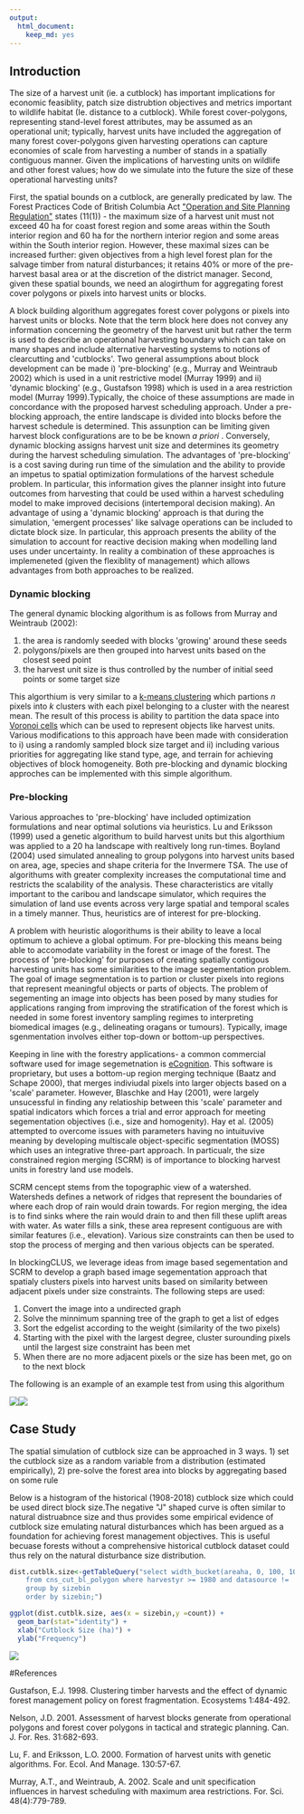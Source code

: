 ```yaml
---
output: 
  html_document: 
    keep_md: yes
---
```



## Introduction
The size of a harvest unit (ie. a cutblock) has important implications for economic feasiblity, patch size distrubtion objectives and metrics important to wildlife habitat (Ie. distance to a cutblock). While forest cover-polygons, representing stand-level forest attributes, may be assumed as an operational unit; typically, harvest units have included the aggregation of many forest cover-polygons given harvesting operations can capture economies of scale from harvesting a number of stands in a spatially contiguous manner. Given the implications of harvesting units on wildlife and other forest values; how do we simulate into the future the size of these operational harvesting units? 

First, the spatial bounds on a cutblock, are generally predicated by law. The Forest Practices Code of British Columbia Act ["Operation and Site Planning Regulation"](http://www.bclaws.ca/civix/document/id/loo60/loo60/107_98) states (11(1)) - the maximum size of a harvest unit must not exceed 40 ha for coast forest region and some areas within the South interior region and 60 ha for the northern interior region and some areas within the South interior region. However, these maximal sizes can be increased further: given objectives from a high level forest plan for the salvage timber from natural disturbances; it retains 40% or more of the pre-harvest basal area or at the discretion of the district manager. Second, given these spatial bounds, we need an alogirthum for aggregating forest cover polygons or pixels into harvest units or blocks.

A block building algorithum aggregates forest cover polygons or pixels into harvest units or blocks. Note that the term block here does not convey any information concerning the geometry of the harvest unit but rather the term is used to describe an operational harvesting boundary which can take on many shapes and include alternative harvesting systems to notions of clearcutting and 'cutblocks'. Two general assumptions about block development can be made i) 'pre-blocking' (e.g., Murray and Weintraub 2002) which is used in a unit restrictive model (Murray 1999)  and ii) 'dynamic blocking' (e.g., Gustafson 1998) which is used in a area restriction model (Murray 1999).Typically, the choice of these assumptions are made in concordance with the proposed harvest scheduling approach. Under a pre-blocking approach, the entire landscape is divided into blocks before the harvest schedule is determined. This assunption can be limiting given harvest block configurations are to be be known _a_ _priori_ . Conversely, dynamic blocking assigns harvest unit size and determines its geometry during the harvest scheduling simulation. The advantages of 'pre-blocking' is a cost saving during run time of the simulation and the ability to provide an impetus to spatial optimization formulations of the harvest schedule problem. In particular, this information gives the planner insight into future outcomes from harvesting that could be used within a harvest scheduling model to make improved decisions (intertemporal decision making). An advantage of using a 'dynamic blocking' approach is that during the simulation, 'emergent processes' like salvage operations can be included to dictate block size. In particular, this approach presents the ability of the simulation to account for reactive decision making when modelling land uses under uncertainty. In reality a combination of these approaches is implemeneted (given the flexiblity of management) which allows advantages from both approaches to be realized.

### Dynamic blocking

The general dynamic blocking algorithum is as follows from Murray and Weintraub (2002):
1. the area is randomly seeded with blocks 'growing' around these seeds 
2. polygons/pixels are then grouped into harvest units based on the closest seed point
3. the harvest unit size is thus controlled by the number of initial seed points or some target size

This algorthium is very similar to a [k-means clustering](https://en.wikipedia.org/wiki/K-means_clustering) which partions _n_ pixels into _k_ clusters with each pixel belonging to a cluster with the nearest mean. The result of this process is ability to partition the data space into [Voronoi cells](https://en.wikipedia.org/wiki/Voronoi_diagram) which can be used to represent objects like harvest units. Various modifications to this approach have been made with consideration to i) using a randomly sampled block size target and ii) including various priorities for aggregating like stand type, age, and terrain for achieving objectives of block homogeneity. Both pre-blocking and dynamic blocking approches can be implemented with this simple algorithum.

### Pre-blocking 

Various approaches to 'pre-blocking' have included optimization formulations and near optimal solutions via heuristics. Lu and Eriksson (1999) used a genetic algorithum to build harvest units but this algorthium was applied to a 20 ha landscape with realtively long run-times. Boyland (2004) used simulated annealing to group polygons into harvest units based on area, age, species and shape criteria for the Invermere TSA. The use of algorithums with greater complexity increases the computational time and restricts the scalability of the analysis. These characteristics are vitally important to the caribou and landscape simulator, which requires the simulation of land use events across very large spatial and temporal scales in a timely manner. Thus, heuristics are of interest for pre-blocking. 

A problem with heuristic alogorithums is their ability to leave a local optimum to achieve a global optimum. For pre-blocking this means being able to accomodate variability in the forest or image of the forest. The process of 'pre-blocking' for purposes of creating spatially contigous harvesting units has some similarities to the image segementation problem. The goal of image segmentation is to partion or cluster pixels into regions that represent meaningful objects or parts of objects. The problem of segementing an image into objects has been posed by many studies for applications ranging from improving the stratification of the forest which is needed in some forest inventory sampling regimes to  interpreting biomedical images (e.g., delineating oragans or tumours). Typically, image sgenmentation involves either top-down or bottom-up perspectives.

Keeping in line with the forestry applications- a common commercial software used for image segemetnation is [eCognition](http://www.ecognition.com/). This software is proprietary, but uses a bottom-up region merging technique (Baatz and Schape 2000), that merges indiviudal pixels into larger objects based on a 'scale' parameter. However, Blaschke and Hay (2001), were largely unsucessful in finding any relatioship between this 'scale' parameter and spatial indicators which forces a trial and error approach for meeting segementation objectives (i.e., size and homogenity). Hay et al. (2005) attempted to overcome issues with parameters having no intuituvive meaning by developing multiscale object-specific segmentation (MOSS) which uses an integrative three-part approach. In particualr, the size constrained region merging (SCRM) is of importance to blocking harvest units in forestry land use models.

SCRM cencept stems from the topographic view of a watershed. Watersheds defines a network of ridges that represent the boundaries of where each drop of rain would drain towards. For region merging, the idea is to find sinks where the rain would drain to and then fill these uplift areas with water. As water fills a sink, these area represent contiguous are with similar features (i.e., elevation). Various size constraints can then be used to stop the process of merging and then various objects can be sperated.

In blockingCLUS, we leverage ideas from image based segementation and SCRM to develop a graph based image segementation approach that spatialy clusters pixels into harvest units based on similarity between adjacent pixels under size constraints. The following steps are used:
1. Convert the image into a undirected graph
2. Solve the minnimum spanning tree of the graph to get a list of edges
3. Sort the edgelist according to the weight (similarity of the two pixels)
3. Starting with the pixel with the largest degree, cluster surounding pixels until the largest size constraint has been met
4. When there are no more adjacent pixels or the size has been met, go on to the next block

The following is an example of an example test from using this algorithum

![](draft-CLUS-blocking_files/figure-html/unnamed-chunk-1-1.png)<!-- -->![](draft-CLUS-blocking_files/figure-html/unnamed-chunk-1-2.png)<!-- -->

## Case Study


The spatial simulation of cutblock size can be approached in 3 ways. 1) set the cutblock size as a random variable from a distribution (estimated empirically), 2) pre-solve the forest area into blocks by aggregating based on some rule

Below is a histogram of the historical (1908-2018) cutblock size which could be used direct block size.The negative "J" shaped curve is often similar to natural distruabnce size and thus provides some empirical evidence of cutblock size emulating natural disturbances which has been argued as a foundation for achieving forest management objectives. This is useful becuase forests without a comprehensive historical cutblock dataset could thus rely on the natural disturbance size distribution.

```r
dist.cutblk.size<-getTableQuery("select width_bucket(areaha, 0, 100, 100) as sizebin, count(*)
    from cns_cut_bl_polygon where harvestyr >= 1980 and datasource != 'Landsat'
    group by sizebin 
    order by sizebin;") 

ggplot(dist.cutblk.size, aes(x = sizebin,y =count)) +
  geom_bar(stat="identity") +
  xlab("Cutblock Size (ha)") + 
  ylab("Frequency")
```

![](draft-CLUS-blocking_files/figure-html/unnamed-chunk-3-1.png)<!-- -->





#References

Gustafson, E.J. 1998. Clustering timber harvests and the effect of dynamic forest management policy on forest fragmentation.
Ecosystems 1:484-492.

Nelson, J.D. 2001. Assessment of harvest blocks generate from operational polygons and forest cover polygons in tactical and strategic planning. Can. J. For. Res. 31:682-693.

Lu, F. and Eriksson, L.O. 2000. Formation of harvest units with genetic algorithms. For. Ecol. And Manage. 130:57-67. 

Murray, A.T., and Weintraub, A. 2002. Scale and unit specification influences in harvest scheduling with maximum area restrictions. For. Sci. 48(4):779-789.


